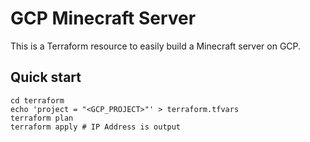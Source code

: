 # GCP Minecraft Server
This is a Terraform resource to easily build a Minecraft server on GCP.

## Quick start

```
cd terraform
echo 'project = "<GCP_PROJECT>"' > terraform.tfvars
terraform plan
terraform apply # IP Address is output
```
